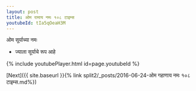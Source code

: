 ```yaml
---
layout: post
title: ओम रामाय नमः १०८ टाइम्स
youtubeId: tIa5qOeaH3M
---
```

 
 
 ओम सूर्याच्या नमः  
 
 -  ज्याला सूर्याचे रूप आहे 
 
  
 
  
 
 
 
 
 
 


{% include youtubePlayer.html id=page.youtubeId %}
 
[Next]({{ site.baseurl }}{% link  split2/_posts/2016-06-24-ओम गहाणाय नमः १०८ टाइम्स.md%})
 
